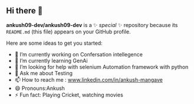 ## Hi there 👋


**ankush09-dev/ankush09-dev** is a ✨ _special_ ✨ repository because its `README.md` (this file) appears on your GitHub profile.

Here are some ideas to get you started:

- 🔭 I’m currently working on Confersation intellegence 
- 🌱 I’m currently learning GenAi
- 🤔 I’m looking for help with selenium Automation framework with python
- 💬 Ask me about Testing 
- 📫 How to reach me : www.linkedin.com/in/ankush-mangave
- 😄 Pronouns:Ankush
- ⚡ Fun fact: Playing Cricket, watching movies

